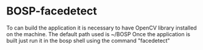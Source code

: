 # BOSP-facedetect

To can build the application it is necessary to have OpenCV library installed on the machine.
The default path used is ~/BOSP
Once the application is built just run it in the bosp shell using the command "facedetect"
